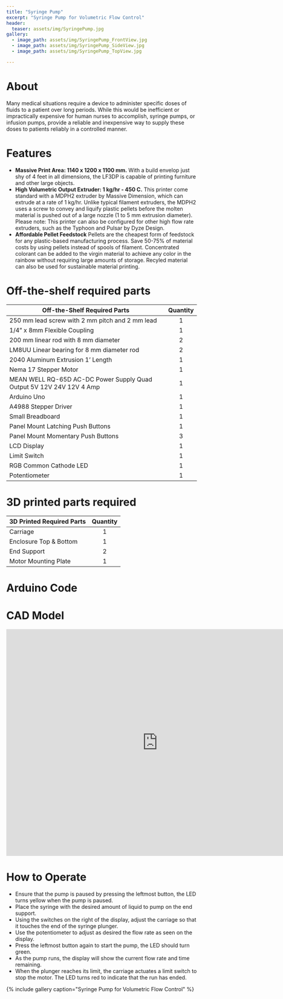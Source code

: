 ```yaml
---
title: "Syringe Pump"
excerpt: "Syringe Pump for Volumetric Flow Control"
header:
  teaser: assets/img/SyringePump.jpg
gallery:
  - image_path: assets/img/SyringePump_FrontView.jpg
  - image_path: assets/img/SyringePump_SideView.jpg
  - image_path: assets/img/SyringePump_TopView.jpg

---
```


# About

Many medical situations require a device to administer specific doses of fluids to a patient over long periods. While this would be inefficient or impractically expensive for human nurses to accomplish, syringe pumps, or infusion pumps, provide a reliable and inexpensive way to supply these doses to patients reliably in a controlled manner.

# Features


* **Massive Print Area: 1140 x 1200 x 1100 mm.** With a build envelop just shy of 4 feet in all dimensions, the LF3DP is capable of printing furniture and other large objects.
* **High Volumetric Output Extruder: 1 kg/hr - 450 C.** This printer come standard with a MDPH2 extruder by Massive Dimension, which can extrude at a rate of 1 kg/hr. Unlike typical filament extruders, the MDPH2 uses a screw to convey and liquify plastic pellets before the molten material is pushed out of a large nozzle (1 to 5 mm extrusion diameter). Please note: This printer can also be configured for other high flow rate extruders, such as the Typhoon and Pulsar by Dyze Design.
* **Affordable Pellet Feedstock** Pellets are the cheapest form of feedstock for any plastic-based manufacturing process. Save 50-75% of material costs by using pellets instead of spools of filament. Concentrated colorant can be added to the virgin material to achieve any color in the rainbow without requiring large amounts of storage. Recyled material can also be used for sustainable material printing.

# Off-the-shelf required parts

| Off-the-Shelf Required Parts                                        | Quantity |
| ------------------------------------------------------------------- |:--------:|
| 250 mm lead screw with 2 mm pitch and 2 mm lead                     |    1     |
| 1/4” x 8mm Flexible Coupling                                         |    1     |
| 200 mm linear rod with 8 mm diameter                                 |    2     |
| LM8UU Linear bearing for 8 mm diameter rod                          |    2     |
| 2040 Aluminum Extrusion 1’ Length                                    |    1     |
| Nema 17 Stepper Motor                                                |    1     |
| MEAN WELL RQ-65D AC-DC Power Supply Quad Output 5V 12V 24V 12V 4 Amp |    1     |
| Arduino Uno                                                          |    1     |
| A4988 Stepper Driver                                                 |    1     |
| Small Breadboard                                                     |    1     |
| Panel Mount Latching Push Buttons                                    |    1     |
| Panel Mount Momentary Push Buttons                                   |    3     |
| LCD Display                                                          |    1     |
| Limit Switch                                                         |    1     |
| RGB Common Cathode LED                                               |    1     |
| Potentiometer                                                        |    1     |

# 3D printed parts required

| 3D Printed Required Parts | Quantity |
| ------------------------- |:--------:|
| Carriage                  |    1     |
| Enclosure Top & Bottom    |    1     |
| End Support               |    2     |
| Motor Mounting Plate      |    1     |


# Arduino Code

# CAD Model
<iframe src="https://vanderbilt643.autodesk360.com/shares/public/SH286ddQT78850c0d8a43a7ed807993c6119?mode=embed" width="800" height="600" allowfullscreen="true" webkitallowfullscreen="true" mozallowfullscreen="true"  frameborder="0"></iframe>


# How to Operate
* Ensure that the pump is paused by pressing the leftmost button, the LED turns yellow when the pump is paused.
* Place the syringe with the desired amount of liquid to pump on the end support.
* Using the switches on the right of the display, adjust the carriage so that it touches the end of the syringe plunger.
* Use the potentiometer to adjust as desired the flow rate as seen on the display. 
* Press the leftmost button again to start the pump, the LED should turn green.
* As the pump runs, the display will show the current flow rate and time remaining.
* When the plunger reaches its limit, the carriage actuates a limit switch to stop the motor. The LED turns red to indicate that the run has ended.

{% include gallery caption="Syringe Pump for Volumetric Flow Control" %}


